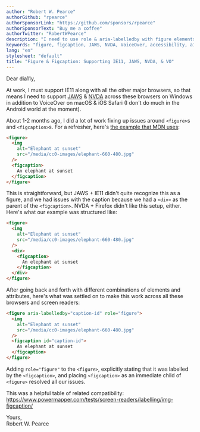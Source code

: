 ```yaml
---
author: "Robert W. Pearce"
authorGithub: "rpearce"
authorSponsorLink: "https://github.com/sponsors/rpearce"
authorSponsorText: "Buy me a coffee"
authorTwitter: "RobertWPearce"
description: "I need to use role & aria-labelledby with figure elements in order for all screen readers across all browsers to recognize the figure and figcaption correctly."
keywords: "figure, figcaption, JAWS, NVDA, VoiceOver, accessibility, a11y, dear-dia11y"
lang: "en"
stylesheet: "default"
title: "Figure & Figcaption: Supporting IE11, JAWS, NVDA, & VO"
---
```


Dear dia11y,

At work, I must support IE11 along with all the other major browsers, so that
means I need to support
[JAWS](https://www.freedomscientific.com/products/software/jaws/) &
[NVDA](https://www.nvaccess.org/download/) across these browsers on Windows in
addition to VoiceOver on macOS & iOS Safari (I don't do much in the Android
world at the moment).

About 1-2 months ago, I did a lot of work fixing up issues around `<figure>`s
and `<figcaption>`s. For a refresher, here's
[the example that MDN uses](https://developer.mozilla.org/en-US/docs/Web/HTML/Element/figcaption):

```html
<figure>
  <img
    alt="Elephant at sunset"
    src="/media/cc0-images/elephant-660-480.jpg"
  />
  <figcaption>
    An elephant at sunset
  </figcaption>
</figure>
```

This is straightforward, but JAWS + IE11 didn't quite recognize this as a
figure, and we had issues with the caption because we had a `<div>` as the
parent of the `<figcaption>`. NVDA + Firefox didn't like this setup, either.
Here's what our example was structured like:

```html
<figure>
  <img
    alt="Elephant at sunset"
    src="/media/cc0-images/elephant-660-480.jpg"
  />
  <div>
    <figcaption>
      An elephant at sunset
    </figcaption>
  </div>
</figure>
```

After going back and forth with different combinations of elements and
attributes, here's what was settled on to make this work across all these
browsers and screen readers:

```html
<figure aria-labelledby="caption-id" role="figure">
  <img
    alt="Elephant at sunset"
    src="/media/cc0-images/elephant-660-480.jpg"
  />
  <figcaption id="caption-id">
    An elephant at sunset
  </figcaption>
</figure>
```

Adding `role="figure"` to the `<figure>`, explicitly stating that it was
labelled by the `<figcaption>`, and placing `<figcaption>` as an immediate child
of `<figure>` resolved all our issues.

This was a helpful table of related compatibility:
https://www.powermapper.com/tests/screen-readers/labelling/img-figcaption/

Yours,<br />
Robert W. Pearce
